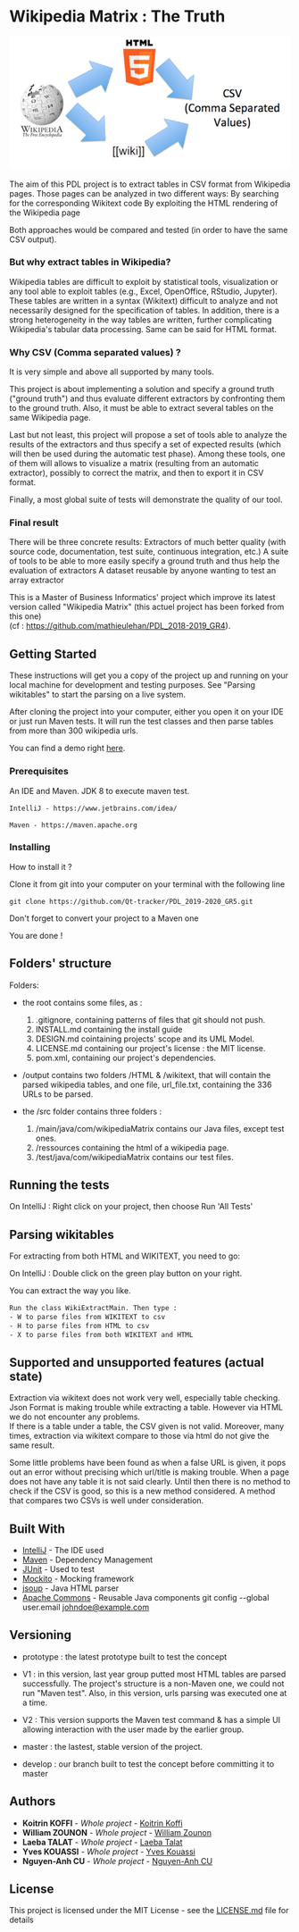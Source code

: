 # Wikipedia Matrix : The Truth
![Quick illustration of the project](img/readme.png) <br>

The aim of this PDL project is to extract tables in CSV format from Wikipedia pages. Those pages can be analyzed in two different ways:
By searching for the corresponding Wikitext code
By exploiting the HTML rendering of the Wikipedia page 

Both approaches would be compared and tested (in order to have the same CSV output).

### But why extract tables in Wikipedia?

Wikipedia tables are difficult to exploit by statistical tools, visualization or any tool able to exploit tables (e.g., Excel, OpenOffice, RStudio, Jupyter). These tables are written in a syntax (Wikitext) difficult to analyze and not necessarily designed for the specification of tables. In addition, there is a strong heterogeneity in the way tables are written, further complicating Wikipedia's tabular data processing. Same can be said for HTML format. 

### Why CSV (Comma separated values) ?
It is very simple and above all supported by many tools.

This project is about implementing a solution and specify a ground truth ("ground truth") and thus evaluate different extractors by confronting them to the ground truth. Also, it must be able to extract several tables on the same Wikipedia page.


Last but not least, this project will propose a set of tools able to analyze the results of the extractors and thus specify a set of expected results (which will then be used during the automatic test phase). Among these tools, one of them will allows to visualize a matrix (resulting from an automatic extractor), possibly to correct the matrix, and then to export it in CSV format.

Finally, a most global suite of tests will demonstrate the quality of our tool.

### Final result
There will be three concrete results:
Extractors of much better quality (with source code, documentation, test suite, continuous integration, etc.)
A suite of tools to be able to more easily specify a ground truth and thus help the evaluation of extractors
A dataset reusable by anyone wanting to test an array extractor

This is a Master of Business Informatics' project which improve its latest version called "Wikipedia Matrix" (this actuel project has been forked from this one)<br>
(cf : https://github.com/mathieulehan/PDL_2018-2019_GR4). 

## Getting Started

These instructions will get you a copy of the project up and running on your local machine for development and testing purposes. See "Parsing wikitables" to start the parsing on a live system.

After cloning the project into your computer, either you open it on your IDE or just run Maven tests. It will run the test classes and then parse tables from more than 300 wikipedia urls.

You can find a demo right [here](https://drive.google.com/open?id=1h7r2-48byKkTbeMmPoBI8VrkrjTLC73v).

### Prerequisites

An IDE and Maven.
JDK 8 to execute maven test.

```
IntelliJ - https://www.jetbrains.com/idea/
```
```
Maven - https://maven.apache.org
```

### Installing

How to install it ?

Clone it from git into your computer on your terminal with the following line

```
git clone https://github.com/Qt-tracker/PDL_2019-2020_GR5.git
```


Don't forget to convert your project to a Maven one


You are done !

## Folders' structure

Folders:
- the root contains some files, as :
  1. .gitignore, containing patterns of files that git should not push.
  2. INSTALL.md containing the install guide
  3. DESIGN.md cointaining projects' scope and its UML Model.
  2. LICENSE.md containing our project's license : the MIT license.
  3. pom.xml, containing our project's dependencies.
  
- /output contains two folders /HTML & /wikitext, that will contain the parsed wikipedia tables, and one file, url_file.txt, containing the 336 URLs to be parsed.

- the /src folder contains three folders :
  1. /main/java/com/wikipediaMatrix contains our Java files, except test ones.
  2. /ressources containing the html of a wikipedia page.
  3. /test/java/com/wikipediaMatrix contains our test files.

## Running the tests

On IntelliJ : Right click on your project, then choose Run 'All Tests'

## Parsing wikitables

For extracting from both HTML and WIKITEXT, you need to go:

On IntelliJ : Double click on the green play button on your right.

You can extract the way you like.
```
Run the class WikiExtractMain. Then type :
- W to parse files from WIKITEXT to csv
- H to parse files from HTML to csv
- X to parse files from both WIKITEXT and HTML
```
## Supported and unsupported features (actual state)

Extraction via wikitext does not work very well, especially table checking. Json Format is making trouble while extracting a table. 
However via HTML we do not encounter any problems.<br/>
If there is a table under a table, the CSV given is not valid.
Moreover, many times, extraction via wikitext compare to those via html do not give the same result.

Some little problems have been found as when a false URL is given, it pops out an error without precising which url/title is making trouble. When a page does not have any table it is not said clearly.
Until then there is no method to check if the CSV is good, so this is a new method considered. A method that compares two CSVs is well under consideration. 

## Built With

* [IntelliJ](https://www.jetbrains.com/idea/) - The IDE used
* [Maven](https://maven.apache.org/) - Dependency Management
* [JUnit](https://junit.org/junit5/) - Used to test
* [Mockito](https://site.mockito.org/) - Mocking framework
* [jsoup](https://jsoup.org/) - Java HTML parser
* [Apache Commons](https://commons.apache.org/) - Reusable Java components
git config --global user.email johndoe@example.com
## Versioning

- prototype : the latest prototype built to test the concept

- V1 : in this version, last year group putted most HTML tables are parsed successfully. The project's structure is a non-Maven one, we could not run "Maven test". Also, in this version, urls parsing was executed one at a time.

- V2 : This version supports the Maven test command & has a simple UI allowing interaction with the user made by the earlier group.

- master : the lastest, stable version of the project.

- develop : our branch built to test the concept before committing it to master

## Authors

* **Koitrin KOFFI** - *Whole project* - [Koitrin Koffi](https://github.com/Qt-tracker)
* **William ZOUNON** - *Whole project* - [William Zounon](https://github.com/Wizo17)
* **Laeba  TALAT** - *Whole project* - [Laeba Talat](https://github.com/Laeba)
* **Yves KOUASSI** - *Whole project* - [Yves Kouassi](https://github.com/kouassives)
* **Nguyen-Anh CU** - *Whole project* - [Nguyen-Anh CU](https://github.com/NguyenAnhCu)

## License

This project is licensed under the MIT License - see the [LICENSE.md](LICENSE.md) file for details

